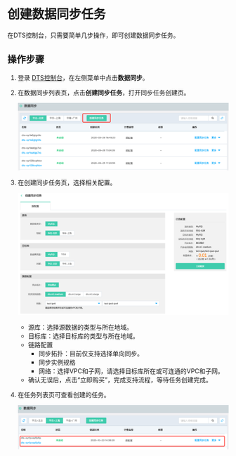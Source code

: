 # 创建数据同步任务

在DTS控制台，只需要简单几步操作，即可创建数据同步任务。

## 操作步骤

1. 登录 [DTS控制台](http://dts-console.jdcloud.com/subscription/list)，在左侧菜单中点击**数据同步**。

2. 在数据同步列表页，点击**创建同步任务**，打开同步任务创建页。

   ![image-20201023143118584](../../../../../image/Data-Transmission-Service/dts-038.png)

3. 在创建同步任务页，选择相关配置。

   ![image-20201222174516953](../../../../../image/Data-Transmission-Service/dts-048.png)

   - 源库：选择源数据的类型与所在地域。
   - 目标库：选择目标库的类型与所在地域。
   - 链路配置
     - 同步拓扑：目前仅支持选择单向同步。
     - 同步实例规格
     - 网络：选择VPC和子网，请选择目标库所在或可连通的VPC和子网。
   - 确认无误后，点击“立即购买”，完成支持流程，等待任务创建完成。

4. 在任务列表页可查看创建的任务。

   ![image-20201023144011001](../../../../../image/Data-Transmission-Service/dts-040.png)


